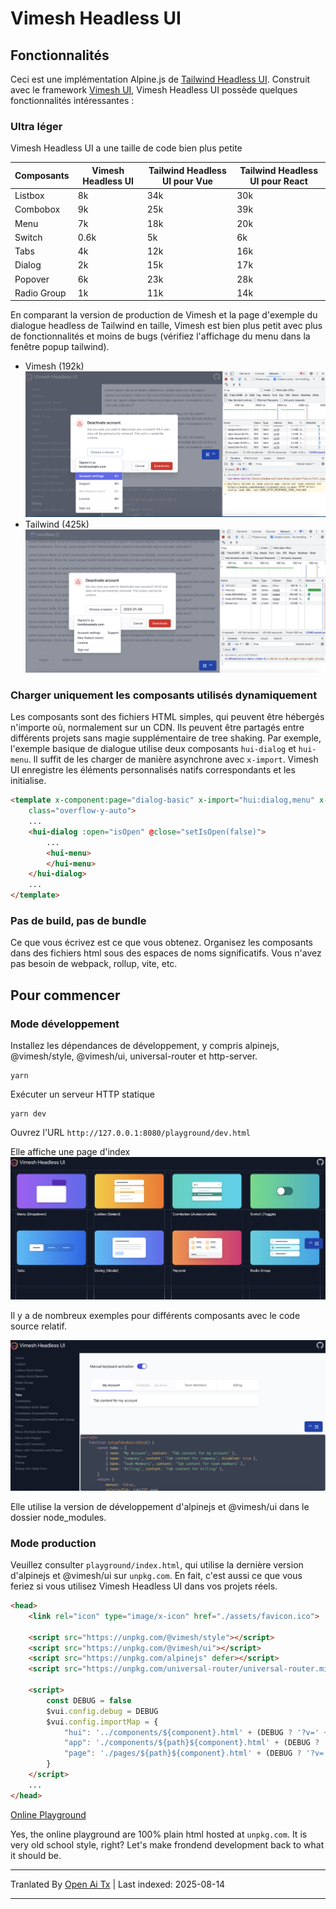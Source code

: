 # Vimesh Headless UI
## Fonctionnalités
Ceci est une implémentation Alpine.js de [Tailwind Headless UI](https://headlessui.com/). Construit avec le framework [Vimesh UI](https://github.com/vimeshjs/vimesh-ui), Vimesh Headless UI possède quelques fonctionnalités intéressantes :
### Ultra léger 
Vimesh Headless UI a une taille de code bien plus petite

| Composants   | Vimesh Headless UI   | Tailwind Headless UI pour Vue | Tailwind Headless UI pour React |
| ----------- | -------------------- | -------- | ----- |
| Listbox   | 8k  | 34k | 30k | 
| Combobox  | 9k  | 25k | 39k |
| Menu      | 7k  | 18k | 20k |
| Switch    | 0.6k | 5k | 6k |
| Tabs      | 4k  | 12k | 16k |
| Dialog    | 2k  | 15k | 17k |
| Popover   | 6k  | 23k | 28k |
| Radio Group | 1k | 11k | 14k |

En comparant la version de production de Vimesh et la page d'exemple du dialogue headless de Tailwind en taille, Vimesh est bien plus petit avec plus de fonctionnalités et moins de bugs (vérifiez l'affichage du menu dans la fenêtre popup tailwind). 

* Vimesh (192k) 
![](https://raw.githubusercontent.com/vimeshjs/vimesh-headless/master/./assets/vimesh001.png) 
* Tailwind (425k)
![](https://raw.githubusercontent.com/vimeshjs/vimesh-headless/master/./assets/tailwind001.png)

### Charger uniquement les composants utilisés dynamiquement
Les composants sont des fichiers HTML simples, qui peuvent être hébergés n'importe où, normalement sur un CDN. Ils peuvent être partagés entre différents projets sans magie supplémentaire de tree shaking. Par exemple, l'exemple basique de dialogue utilise deux composants `hui-dialog` et `hui-menu`. Il suffit de les charger de manière asynchrone avec `x-import`. Vimesh UI enregistre les éléments personnalisés natifs correspondants et les initialise.

```html
<template x-component:page="dialog-basic" x-import="hui:dialog,menu" x-data="setupDialogBasicData()"
    class="overflow-y-auto">
    ...
    <hui-dialog :open="isOpen" @close="setIsOpen(false)">
        ...
        <hui-menu>
        </hui-menu>
    </hui-dialog>
    ...
</template>
```

### Pas de build, pas de bundle
Ce que vous écrivez est ce que vous obtenez. Organisez les composants dans des fichiers html sous des espaces de noms significatifs. Vous n'avez pas besoin de webpack, rollup, vite, etc. 

## Pour commencer
### Mode développement
Installez les dépendances de développement, y compris alpinejs, @vimesh/style, @vimesh/ui, universal-router et http-server.
```
yarn
```
Exécuter un serveur HTTP statique
```
yarn dev
```
Ouvrez l'URL `http://127.0.0.1:8080/playground/dev.html`

Elle affiche une page d'index
![](https://raw.githubusercontent.com/vimeshjs/vimesh-headless/master/./assets/vimesh002.jpg)

Il y a de nombreux exemples pour différents composants avec le code source relatif.

![](https://raw.githubusercontent.com/vimeshjs/vimesh-headless/master/./assets/vimesh003.jpg)

Elle utilise la version de développement d'alpinejs et @vimesh/ui dans le dossier node_modules.

### Mode production
Veuillez consulter `playground/index.html`, qui utilise la dernière version d'alpinejs et @vimesh/ui sur `unpkg.com`. En fait, c'est aussi ce que vous feriez si vous utilisez Vimesh Headless UI dans vos projets réels.
``` html
<head>
    <link rel="icon" type="image/x-icon" href="./assets/favicon.ico">

    <script src="https://unpkg.com/@vimesh/style"></script>
    <script src="https://unpkg.com/@vimesh/ui"></script>
    <script src="https://unpkg.com/alpinejs" defer></script>
    <script src="https://unpkg.com/universal-router/universal-router.min.js"></script>

    <script>
        const DEBUG = false
        $vui.config.debug = DEBUG
        $vui.config.importMap = {
            "hui": '../components/${component}.html' + (DEBUG ? '?v=' + new Date().valueOf() : '?v=0.1'),
            "app": './components/${path}${component}.html' + (DEBUG ? '?v=' + new Date().valueOf() : '?v=0.1'),
            "page": './pages/${path}${component}.html' + (DEBUG ? '?v=' + new Date().valueOf() : '?v=0.1'),
        }
    </script>
    ...
</head>
```

[Online Playground](https://unpkg.com/@vimesh/headless/playground/index.html)

Yes, the online playground are 100% plain html hosted at `unpkg.com`. It is very old school style, right? Let's make frondend development back to what it should be.


---


Tranlated By [Open Ai Tx](https://github.com/OpenAiTx/OpenAiTx) | Last indexed: 2025-08-14


---